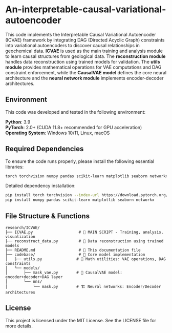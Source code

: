 # An-interpretable-causal-variational-autoencoder
This code implements the Interpretable Causal Variational Autoencoder (ICVAE) framework by integrating DAG (Directed Acyclic Graph) constraints into variational autoencoders to discover causal relationships in geochemical data. **ICVAE** is used as the main training and analysis module to learn causal structures from geological data. The **reconstruction module** handles data reconstruction using trained models for validation. The **utils module** provides mathematical operations for VAE computations and DAG constraint enforcement, while the **CausalVAE model** defines the core neural architecture and the **neural network module** implements encoder-decoder architectures.

## Environment
This code was developed and tested in the following environment:

**Python**: 3.9  
**PyTorch**: 2.0+ (CUDA 11.8+ recommended for GPU acceleration)  
**Operating System**: Windows 10/11, Linux, macOS

## Required Dependencies
To ensure the code runs properly, please install the following essential libraries:
```bash
torch torchvision numpy pandas scikit-learn matplotlib seaborn networkx argparse logging
```
Detailed dependency installation:
```bash
pip install torch torchvision --index-url https://download.pytorch.org/whl/cu118
pip install numpy pandas scikit-learn matplotlib seaborn networkx
```

## File Structure & Functions
```
research/ICVAE/
├── ICVAE.py                    # 🚀 MAIN SCRIPT - Training, analysis, visualization
├── reconstruct_data.py         # 🔄 Data reconstruction using trained models  
├── README.md                   # 📖 This documentation file
├── codebase/                   # 🧠 Core model implementation
│   ├── utils.py               # 🔧 Math utilities: VAE operations, DAG constraints
│   └── models/
│       ├── mask_vae.py        # 🎯 CausalVAE model: encoder+decoder+DAG layer
│       └── nns/
│           └── mask.py        # 🏗️ Neural networks: Encoder/Decoder architectures
```
        
## License
This project is licensed under the MIT License. See the LICENSE file for more details.

